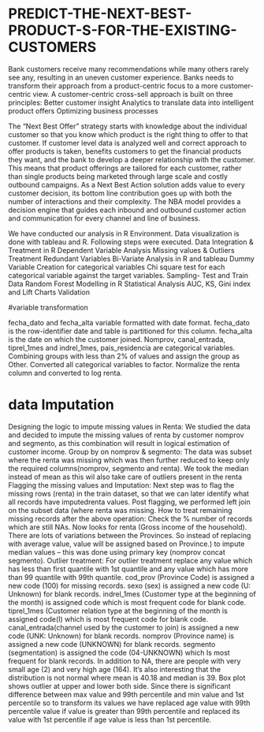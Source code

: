 #

# PREDICT-THE-NEXT-BEST-PRODUCT-S-FOR-THE-EXISTING-CUSTOMERS
Bank customers receive many recommendations while many others rarely see any, resulting in an uneven customer experience.
Banks needs to transform their approach from a product-centric focus to a more customer-centric view.
A customer-centric cross-sell approach is built on three principles:
Better customer insight
Analytics to translate data into intelligent product offers
Optimizing business processes

The “Next Best Offer” strategy starts with knowledge about the individual customer so that you know which product is the right thing to offer to that customer. If customer level data is analyzed well and correct approach to offer products is taken, benefits customers to get the financial products they want, and the bank to develop a deeper relationship with the customer. This means that product offerings are tailored for each customer, rather than single products being marketed through large scale and costly outbound campaigns.
As a Next Best Action solution adds value to every customer decision, its bottom line contribution goes up with both the number of interactions and their complexity.
The NBA model provides a decision engine that guides each inbound and outbound customer action and communication for every channel and line of business.

We have conducted our analysis in R Environment. Data visualization is done with tableau and R. Following steps were      executed.
Data Integration & Treatment in R
Dependent Variable Analysis
Missing values & Outliers Treatment
Redundant Variables
Bi-Variate Analysis in R and tableau
Dummy Variable Creation for categorical variables
Chi square test for each categorical variable against the target variables.
Sampling- Test and Train Data
Random Forest Modelling in R
Statistical Analysis
AUC, KS, Gini index and Lift Charts
Validation

#variable transformation

fecha_dato and fecha_alta variable formatted with date format. fecha_dato is the
    row-identifier date and table is partitioned for this column. fecha_alta is the date
    on which the customer joined.
Nomprov, canal_entrada, tiprel_1mes and indrel_1mes, pais_residencia are
    categorical variables. Combining groups with less than 2% of values and assign
    the group as Other.
Converted all categorical variables to factor.
Normalize the renta column and converted to log renta.

# data Imputation
Designing the logic to impute missing values in Renta: We studied the data and decided to impute the missing values of renta by customer nomprov and segmento, as this combination will result in logical estimation of customer income.
Group by on nomprov & segmento: The data was subset where the renta was missing which was then further reduced to keep only the required columns(nomprov, segmento and renta). We took the median instead of mean as this wil also take care of outliers present in the renta
Flagging the missing values and Imputation: Next step was to flag the missing rows (renta) in the train dataset, so that we can later identify what all records have imputedrenta values. Post flagging, we performed left join on the subset data (where renta was missing.
How to treat remaining missing records after the above operation: Check the % number of records which are still NAs. Now looks for renta (Gross income of the household). There are lots of variations between the Provinces. So instead of replacing with average value, value will be assigned based on Province.) to impute median values – this was done using primary key (nomprov concat segmento).
 Outlier treatment: For outlier treatment replace any value which has less than first quantile with 1st quantile and any value which has more than 99 quantile with 99th quantile.
cod_prov (Province Code) is assigned a new code (100) for missing records.
sexo (sex) is assigned a new code (U: Unknown) for blank records.
indrel_1mes (Customer type at the beginning of the month) is assigned code   which is most frequent code for blank code.
tiprel_1mes (Customer relation type at the beginning of the month is assigned   code(I) which is most frequent code for blank code.
canal_entrada(channel used by the customer to join) is assigned a new code (UNK: Unknown) for blank records.
nomprov (Province name) is assigned a new code (UNKNOWN) for blank records.
segmento (segmentation) is assigned the code (04-UNKNOWN) which Is most frequent for blank records.
In addition to NA, there are people with very small age (2) and very high age (164). It’s also interesting that the distribution is not normal where mean is 40.18 and median is 39. Box plot shows outlier at upper and lower both side.  Since there is significant difference between max value and 99th percentile and min value and 1st percentile so to transform its values we have replaced age value with 99th percentile value if value is greater than 99th percentile and replaced its value with 1st percentile if age value is less than 1st percentile.

